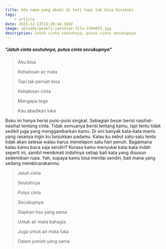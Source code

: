 ```yaml
---
title: Ada nama yang abadi di hati tapi tak bisa dinikahi
tags: 
    - article
date: 2023-12-13T15:20:44.340Z
image: uploads/pexels-jaroslav-filo-3394072.jpg
description: J﻿atuh cinta seutuhnya, putus cinta secukupnya
---
```

##### "J﻿atuh cinta seutuhnya, putus cinta secukupnya"

> A﻿ku bisa
>
> K﻿ehabisan air mata
>
> T﻿api tak pernah bisa 
>
> K﻿ehabisan cinta
>
> M﻿engapa tega
>
> K﻿au abadikan luka

Buku ini hanya berisi puisi-puisi singkat. Sebagian besar berisi nasihat-nasihat tentang cinta. Tidak semuanya berisi tentang kamu, tapi tentu tidak sedikit juga yang menggambarkan kamu. Di sini banyak kata-kata manis yang rasanya ingin ku tunjukkan padamu. Kalau ku sebut satu-satu tentu tidak akan selesai walau harus menelepon satu hari penuh. Bagaimana kalau kamu baca saja sendiri? Kurasa kamu menyukai kata-kata indah seperti ini, sambil menikmati indahnya setiap bait kata yang disusun sedemikian rupa. Yah, supaya kamu bisa menilai sendiri, bait mana yang sedang membicarakanmu. 

> J﻿atuh cinta
>
> S﻿eutuhnya
>
> P﻿utus cinta
>
> S﻿ecukupnya
>
>
>
> S﻿iapkan tisu yang sama
>
> U﻿ntuk air mata bahagia
>
> J﻿uga untuk air mata luka
>
> D﻿alam jumlah yang sama